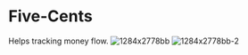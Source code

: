 # Five-Cents
Helps tracking money flow.
![1284x2778bb](https://user-images.githubusercontent.com/26133299/149958942-697c6505-c93d-46af-be69-801525291a81.png)
![1284x2778bb-2](https://user-images.githubusercontent.com/26133299/149958967-e6cf8715-a4a9-42f0-882f-a9eb11824e49.png)
